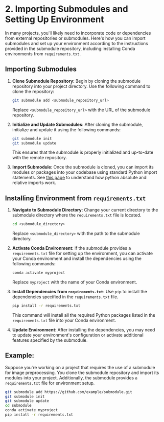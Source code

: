 # 2. Importing Submodules and Setting Up Environment

In many projects, you'll likely need to incorporate code or dependencies from external repositories or submodules. Here's how you can import submodules and set up your environment according to the instructions provided in the submodule repository, including installing Conda environments from `requirements.txt`.

## Importing Submodules

1. **Clone Submodule Repository**: Begin by cloning the submodule repository into your project directory. Use the following command to clone the repository:

    ```bash
    git submodule add <submodule_repository_url>
    ```

    Replace `<submodule_repository_url>` with the URL of the submodule repository.

2. **Initialize and Update Submodules**: After cloning the submodule, initialize and update it using the following commands:

    ```bash
    git submodule init
    git submodule update
    ```

    This ensures that the submodule is properly initialized and up-to-date with the remote repository.

3. **Import Submodule**: Once the submodule is cloned, you can import its modules or packages into your codebase using standard Python import statements. See [this page](https://realpython.com/absolute-vs-relative-python-imports/) to understand how python absolute and relative imports work.

## Installing Environment from `requirements.txt`

1. **Navigate to Submodule Directory**: Change your current directory to the submodule directory where the `requirements.txt` file is located.

    ```bash
    cd <submodule_directory>
    ```

    Replace `<submodule_directory>` with the path to the submodule directory.

2. **Activate Conda Environment**: If the submodule provides a `requirements.txt` file for setting up the environment, you can activate your Conda environment and install the dependencies using the following commands:

    ```bash
    conda activate myproject
    ```

    Replace `myproject` with the name of your Conda environment.

3. **Install Dependencies from `requirements.txt`**: Use `pip` to install the dependencies specified in the `requirements.txt` file.

    ```bash
    pip install -r requirements.txt
    ```

    This command will install all the required Python packages listed in the `requirements.txt` file into your Conda environment.

4. **Update Environment**: After installing the dependencies, you may need to update your environment's configuration or activate additional features specified by the submodule.

## Example:

Suppose you're working on a project that requires the use of a submodule for image preprocessing. You clone the submodule repository and import its modules into your project. Additionally, the submodule provides a `requirements.txt` file for environment setup.

```bash
git submodule add https://github.com/example/submodule.git
git submodule init
git submodule update
cd submodule
conda activate myproject
pip install -r requirements.txt
```
